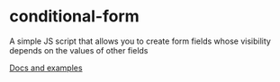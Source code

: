 # conditional-form

A simple JS script that allows you to create form fields whose visibility depends on the values of other fields

[Docs and examples](https://jorensm.github.io/conditional-fields/)

